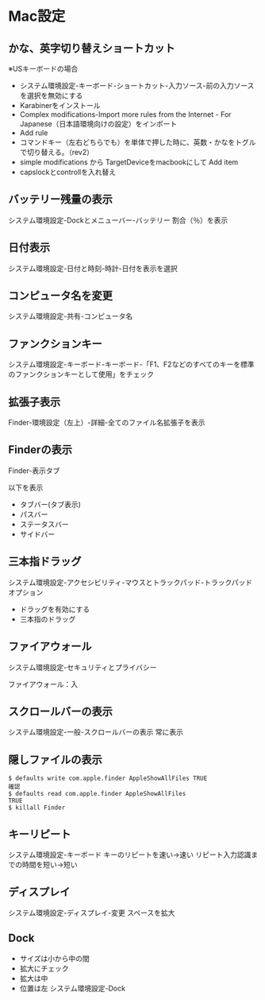 # Mac設定

## かな、英字切り替えショートカット

※USキーボードの場合

- システム環境設定-キーボード-ショートカット-入力ソース-前の入力ソースを選択を無効にする
- Karabinerをインストール
- Complex modifications-Import more rules from the Internet - For Japanese（日本語環境向けの設定）をインポート
- Add rule
- コマンドキー（左右どちらでも）を単体で押した時に、英数・かなをトグルで切り替える。（rev2）
- simple modifications から TargetDeviceをmacbookにして Add item
- capslockとcontrollを入れ替え

## バッテリー残量の表示

システム環境設定-Dockとメニューバー-バッテリー
割合（％）を表示

## 日付表示

システム環境設定-日付と時刻-時計-日付を表示を選択

## コンピュータ名を変更

システム環境設定-共有-コンピュータ名

## ファンクションキー

システム環境設定-キーボード-キーボード-「F1、F2などのすべてのキーを標準のファンクションキーとして使用」をチェック

## 拡張子表示

Finder-環境設定（左上）-詳細-全てのファイル名拡張子を表示

## Finderの表示

Finder-表示タブ

以下を表示

- タブバー(タブ表示)
- パスバー
- ステータスバー
- サイドバー

## 三本指ドラッグ

システム環境設定-アクセシビリティ-マウスとトラックパッド-トラックパッドオプション

- ドラッグを有効にする
- 三本指のドラッグ

## ファイアウォール

システム環境設定-セキュリティとプライバシー

ファイアウォール：入

## スクロールバーの表示

システム環境設定-一般-スクロールバーの表示
常に表示

## 隠しファイルの表示

```:
$ defaults write com.apple.finder AppleShowAllFiles TRUE
確認
$ defaults read com.apple.finder AppleShowAllFiles
TRUE
$ killall Finder
```

## キーリピート

システム環境設定-キーボード
キーのリピートを速い→速い
リピート入力認識までの時間を短い→短い

## ディスプレイ

システム環境設定-ディスプレイ-変更
スペースを拡大

## Dock

- サイズは小から中の間
- 拡大にチェック
- 拡大は中
- 位置は左
システム環境設定-Dock

